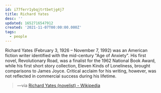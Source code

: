 ```yaml
---
id: i77ferr1ybqjtrtbetjg4j7
title: Richard Yates
desc: ''
updated: 1652716547912
created: '2021-11-07T00:00:00.000Z'
tags:
  - people
---
```


Richard Yates (February 3, 1926 – November 7, 1992) was an American fiction writer identified with the mid-century "Age of Anxiety". His first novel, Revolutionary Road, was a finalist for the 1962 National Book Award, while his first short story collection, Eleven Kinds of Loneliness, brought comparisons to James Joyce. Critical acclaim for his writing, however, was not reflected in commercial success during his lifetime.

> —via [Richard Yates (novelist) - Wikipedia](<https://en.wikipedia.org/wiki/Richard_Yates_(novelist)>)
